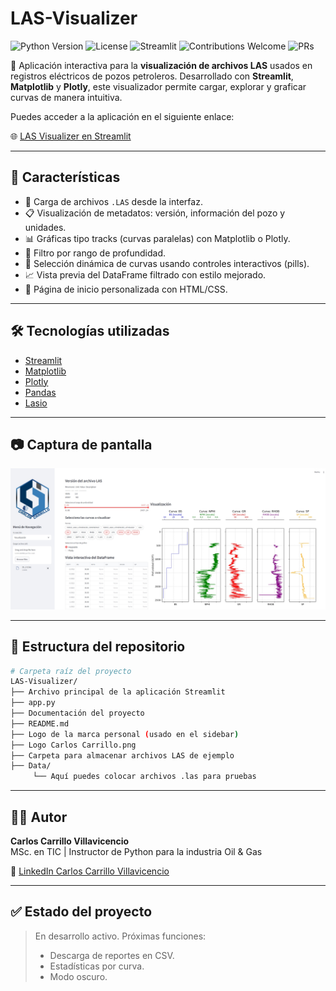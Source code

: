 # LAS-Visualizer

![Python Version](https://img.shields.io/badge/Python-3.8%2B-blue)
![License](https://img.shields.io/badge/License-MIT-green)
![Streamlit](https://img.shields.io/badge/Framework-Streamlit-red)
![Contributions Welcome](https://img.shields.io/badge/Contributions-Welcome-brightgreen)
![PRs](https://img.shields.io/badge/PRs-Welcome-orange)

🚀 Aplicación interactiva para la **visualización de archivos LAS** usados en registros eléctricos de pozos petroleros. Desarrollado con **Streamlit**, **Matplotlib** y **Plotly**, este visualizador permite cargar, explorar y graficar curvas de manera intuitiva.

Puedes acceder a la aplicación en el siguiente enlace:

🌐 [LAS Visualizer en Streamlit](https://carloscarrillovillavicencio-las-visualizer.streamlit.app/)

---

## 📌 Características

- 📂 Carga de archivos `.LAS` desde la interfaz.
- 📋 Visualización de metadatos: versión, información del pozo y unidades.
- 📊 Gráficas tipo tracks (curvas paralelas) con Matplotlib o Plotly.
- 🧮 Filtro por rango de profundidad.
- 🎯 Selección dinámica de curvas usando controles interactivos (pills).
- 📈 Vista previa del DataFrame filtrado con estilo mejorado.
- 🎨 Página de inicio personalizada con HTML/CSS.

---

## 🛠️ Tecnologías utilizadas

- [Streamlit](https://streamlit.io/)
- [Matplotlib](https://matplotlib.org/)
- [Plotly](https://plotly.com/)
- [Pandas](https://pandas.pydata.org/)
- [Lasio](https://lasio.readthedocs.io/)

---

## 📷 Captura de pantalla

![Captura](Captura.jpg)

---

## 📁 Estructura del repositorio

```bash
# Carpeta raíz del proyecto
LAS-Visualizer/
├── Archivo principal de la aplicación Streamlit
├── app.py                     
├── Documentación del proyecto
├── README.md                 
├── Logo de la marca personal (usado en el sidebar)
├── Logo Carlos Carrillo.png  
├── Carpeta para almacenar archivos LAS de ejemplo
├── Data/
     └── Aquí puedes colocar archivos .las para pruebas
```

---

## 🧑‍💻 Autor

**Carlos Carrillo Villavicencio**  
MSc. en TIC | Instructor de Python para la industria Oil & Gas  

🔗 [LinkedIn Carlos Carrillo Villavicencio](https://www.linkedin.com/in/carloscarrillovillavicencio/)

---

## ✅ Estado del proyecto

> En desarrollo activo. Próximas funciones:
> - Descarga de reportes en CSV.
> - Estadísticas por curva.
> - Modo oscuro.

